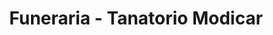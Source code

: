 ---
title: "Funeraria - Tanatorio Modicar"
url: /villanueva-de-cordoba/funeraria-tanatorio-modicar/
shop: directores de funerarias
---